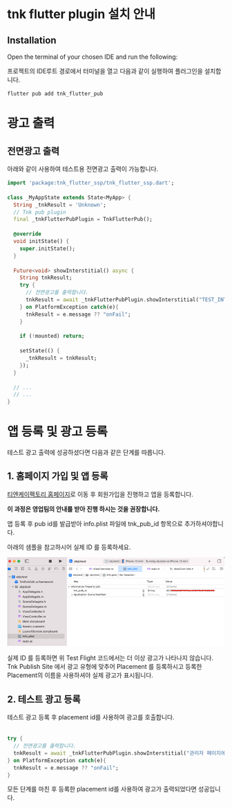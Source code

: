 
# tnk flutter plugin 설치 안내

## Installation

Open the terminal of your chosen IDE and run the following:

프로젝트의 IDE루트 경로에서 터미널을 열고 다음과 같이 실행하여 플러그인을 설치합니다.

```
flutter pub add tnk_flutter_pub
```


# 광고 출력

## 전면광고 출력 

아래와 같이 사용하여 테스트용 전면광고 출력이 가능합니다.

```dart
import 'package:tnk_flutter_ssp/tnk_flutter_ssp.dart';

class _MyAppState extends State<MyApp> {
  String _tnkResult = 'Unknown';
  // Tnk pub plugin
  final _tnkFlutterPubPlugin = TnkFlutterPub();

  @override
  void initState() {
    super.initState();
  }

  Future<void> showInterstitial() async {
    String tnkResult;
    try {
      // 전면광고를 출력합니다.
      tnkResult = await _tnkFlutterPubPlugin.showInterstitial("TEST_INTERSTITIAL_V") ?? "onFail";
    } on PlatformException catch(e){
      tnkResult = e.message ?? "onFail";
    }

    if (!mounted) return;

    setState(() {
      _tnkResult = tnkResult;
    });
  }
  
  // ...
  // ...
}

```


# 앱 등록 및 광고 등록

테스트 광고 출력에 성공하셨다면 다음과 같은 단계를 따릅니다.

## 1. 홈페이지 가입 및 앱 등록
[티엔케이팩토리 홈페이지](https://tnkfactory.com/)로 이동 후 회원가입을 진행하고 앱을 등록합니다.

**이 과정은 영업팀의 안내를 받아 진행 하시는 것을 권장합니다.**


앱 등록 후 pub id를 발급받아 info.plist 파일에 tnk_pub_id 항목으로 추가하셔야합니다.

아래의 샘플을 참고하시어 실제 ID 를 등록하세요.

![tnk_pub_id](https://github.com/tnkfactory/ios-pub-sdk/blob/main/img/tnk_pub_id.png)

실제 ID 를 등록하면 위 Test Flight 코드에서는 더 이상 광고가 나타나지 않습니다. Tnk Publish Site 에서 광고 유형에 맞추어 Placement 를 등록하시고 등록한 Placement의 이름을 사용하셔야 실제 광고가 표시됩니다.

## 2. 테스트 광고 등록

테스트 광고 등록 후 placement id를 사용하여 광고를 호출합니다.

```dart

try {
  // 전면광고를 출력합니다.
  tnkResult = await _tnkFlutterPubPlugin.showInterstitial("관리자 페이지에서 등록한 placement id") ?? "onFail";
} on PlatformException catch(e){
  tnkResult = e.message ?? "onFail";
}
```

모든 단계를 마친 후 등록한 placement id를 사용하여 광고가 출력되었다면 성공입니다.

